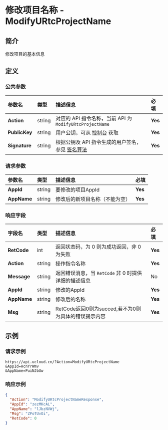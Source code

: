 # 修改项目名称 - ModifyURtcProjectName

## 简介

修改项目的基本信息








## 定义

### 公共参数

| 参数名 | 类型 | 描述信息 | 必填 |
|:---|:---|:---|:---|
| **Action**     | string  | 对应的 API 指令名称，当前 API 为 `ModifyURtcProjectName`                        | **Yes** |
| **PublicKey**  | string  | 用户公钥，可从 [控制台](https://console.ucloud.cn/uapi/apikey) 获取                                             | **Yes** |
| **Signature**  | string  | 根据公钥及 API 指令生成的用户签名，参见 [签名算法](api/summary/signature.md)  | **Yes** |

### 请求参数

| 参数名 | 类型 | 描述信息 | 必填 |
|:---|:---|:---|:---|
| **AppId** | string | 要修改的项目AppId |**Yes**|
| **AppName** | string | 修改后的新项目名称（不能为空） |**Yes**|

### 响应字段

| 字段名 | 类型 | 描述信息 | 必填 |
|:---|:---|:---|:---|
| **RetCode** | int | 返回状态码，为 0 则为成功返回，非 0 为失败 |**Yes**|
| **Action** | string | 操作指令名称 |**Yes**|
| **Message** | string | 返回错误消息，当 `RetCode` 非 0 时提供详细的描述信息 |No|
| **AppId** | string | 修改的AppId |**Yes**|
| **AppName** | string | 修改后的名称 |**Yes**|
| **Msg** | string | RetCode返回0则为succed,若不为0则为具体的错误提示内容 |**Yes**|




## 示例

### 请求示例
    
```
https://api.ucloud.cn/?Action=ModifyURtcProjectName
&AppId=HcnYrWmv
&AppName=PuiNJbUw
```

### 响应示例
    
```json
{
  "Action": "ModifyURtcProjectNameResponse",
  "AppId": "zezMKcAL",
  "AppName": "lJbzNVWj",
  "Msg": "ZPoTUvOi",
  "RetCode": 0
}
```





